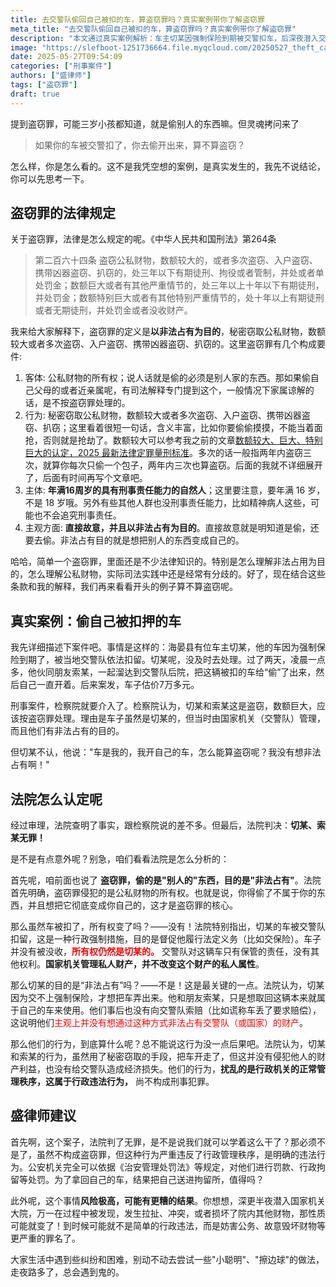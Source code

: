 ```yaml
---
title: 去交警队偷回自己被扣的车，算盗窃罪吗？真实案例带你了解盗窃罪
meta_title: "去交警队偷回自己被扣的车，算盗窃罪吗？真实案例带你了解盗窃罪"
description: "本文通过真实案例解析：车主切某因强制保险到期被交警扣车，后深夜潜入交警队偷回自己的车辆，是否构成盗窃罪？法院最终判决无罪，关键在于：一、车辆所有权未改变，交警扣车仅为行政强制措施，不改变财产私人属性；二、切某主观上无非法占有目的，只是想取回本属于自己的车辆使用。虽不构成盗窃罪，但此行为严重违反行政管理秩序，可能面临治安处罚甚至引发更严重后果。"
image: "https://slefboot-1251736664.file.myqcloud.com/20250527_theft_cases.webp"
date: 2025-05-27T09:54:09
categories: ["刑事案件"]
authors: ["盛律师"]
tags: ["盗窃罪"]
draft: true
---
```


提到盗窃罪，可能三岁小孩都知道，就是偷别人的东西嘛。但灵魂拷问来了

> 如果你的车被交警扣了，你去偷开出来，算不算盗窃？

怎么样，你是怎么看的。这不是我凭空想的案例，是真实发生的，我先不说结论，你可以先思考一下。

## 盗窃罪的法律规定

关于盗窃罪，法律是怎么规定的呢。《中华人民共和国刑法》第264条

> 第二百六十四条 盗窃公私财物，数额较大的，或者多次盗窃、入户盗窃、携带凶器盗窃、扒窃的，处三年以下有期徒刑、拘役或者管制，并处或者单处罚金；数额巨大或者有其他严重情节的，处三年以上十年以下有期徒刑，并处罚金；数额特别巨大或者有其他特别严重情节的，处十年以上有期徒刑或者无期徒刑，并处罚金或者没收财产。

我来给大家解释下，盗窃罪的定义是**以非法占有为目的**，秘密窃取公私财物，数额较大或者多次盗窃、入户盗窃、携带凶器盗窃、扒窃的。这里盗窃罪有几个构成要件:

1. 客体: 公私财物的所有权；说人话就是偷的必须是别人家的东西。那如果偷自己父母的或者近亲属呢，有司法解释专门提到这个，一般情况下家属谅解的话，是不按盗窃罪处理的。
2. 行为: 秘密窃取公私财物，数额较大或者多次盗窃、入户盗窃、携带凶器盗窃、扒窃；这里看着很短一句话，含义丰富，比如你要偷偷摸摸，不能当着面抢，否则就是抢劫了。数额较大可以参考我之前的文章[数额较大、巨大、特别巨大的认定，2025 最新法律定罪量刑标准](https://www.shenglvshi.cn/charge_amount/)。多次的话一般指两年内盗窃三次，就算你每次只偷一个包子，两年内三次也算盗窃。后面的我就不详细展开了，后面有时间再写个文章吧。
3. 主体: **年满16周岁的具有刑事责任能力的自然人**；这里要注意，要年满 16 岁，不是 18 岁哦。另外有些其他人群也没刑事责任能力，比如精神病人这些，可能也不会追究刑事责任。
4. 主观方面: **直接故意，并且以非法占有为目的**。直接故意就是明知道是偷，还要去偷。非法占有目的就是想把别人的东西变成自己的。

哈哈，简单一个盗窃罪，里面还是不少法律知识的。特别是怎么理解非法占用为目的，怎么理解公私财物，实际司法实践中还是经常有分歧的。好了，现在结合这些条款和我的解释，我们再来看看开头的例子算不算盗窃呢。

## 真实案例：偷自己被扣押的车

我先详细描述下案件吧。事情是这样的：海晏县有位车主切某，他的车因为强制保险到期了，被当地交警队依法扣留。切某呢，没及时去处理。过了两天，凌晨一点多，他伙同朋友索某，一起溜达到交警队后院，把这辆被扣的车给“偷”了出来，然后自己一直开着。后来案发，车子估价7万多元。

刑事案件，检察院就要介入了。检察院认为，切某和索某这是盗窃，数额巨大，应该按盗窃罪处理。理由是车子虽然是切某的，但当时由国家机关（交警队）管理，而且他们有非法占有的目的。

但切某不认，他说："车是我的，我开自己的车，怎么能算盗窃呢？我没有想非法占有啊！"

## 法院怎么认定呢

经过审理，法院查明了事实，跟检察院说的差不多。但最后，法院判决：**切某、索某无罪！**

是不是有点意外呢？别急，咱们看看法院是怎么分析的：

首先呢，咱前面也说了 **盗窃罪，偷的是"别人的"东西，目的是"非法占有"**。法院首先明确，盗窃罪侵犯的是公私财物的所有权。也就是说，你得偷了不属于你的东西，并且想把它彻底变成你自己的，这才是盗窃罪的核心。

那么虽然车被扣了，所有权变了吗？——没有！法院特别指出，切某的车被交警队扣留，这是一种行政强制措施，目的是督促他履行法定义务（比如交保险）。车子并没有被没收，**<span style="color: red;">所有权仍然是切某的。</span>** 交警队对这辆车只有保管的责任，没有其他权利。**国家机关管理私人财产，并不改变这个财产的私人属性**。

那么切某的目的是“非法占有”吗？——不是！这是最关键的一点。法院认为，切某因为交不上强制保险，才想把车弄出来。他和朋友索某，只是想取回这辆本来就属于自己的车来使用。他们事后也没有向交警队索赔（比如谎称车丢了要求赔偿），这说明他们<span style="color: red;">主观上并没有想通过这种方式非法占有交警队（或国家）的财产</span>。

那么他们的行为，到底算什么呢？总不能说这行为没一点后果吧。法院认为，切某和索某的行为，虽然用了秘密窃取的手段，把车开走了，但这并没有侵犯他人的财产利益，也没有给交警队造成经济损失。他们的行为，**扰乱的是行政机关的正常管理秩序，这属于行政违法行为，** 尚不构成刑事犯罪。

## 盛律师建议

首先啊，这个案子，法院判了无罪，是不是说我们就可以学着这么干了？那必须不是了，虽然不构成盗窃罪，但这种行为严重违反了行政管理秩序，是明确的违法行为。公安机关完全可以依据《治安管理处罚法》等规定，对他们进行罚款、行政拘留等处罚。为了拿回自己的车，结果把自己送进拘留所，值得吗？

此外呢，这个事情**风险极高，可能有更糟的结果**。你想想，深更半夜潜入国家机关大院，万一在过程中被发现，发生拉扯、冲突，或者损坏了院内其他财物，那性质可能就变了！到时候可能就不是简单的行政违法，而是妨害公务、故意毁坏财物等更严重的罪名了。

大家生活中遇到些纠纷和困难，别动不动去尝试一些"小聪明"、"擦边球"的做法，走夜路多了，总会遇到鬼的。